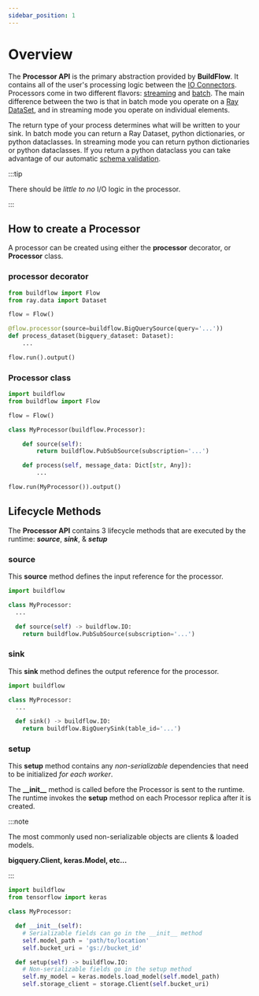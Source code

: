 ```yaml
---
sidebar_position: 1
---
```


# Overview

The **Processor API** is the primary abstraction provided by **BuildFlow**. It contains all of the user's processing logic between the [IO Connectors](io-connectors/overview.md). Processors come in two different flavors: [streaming](./streaming.md) and [batch](./batch.md). The main difference between the two is that in batch mode you operate on a [Ray DataSet](https://docs.ray.io/en/latest/data/dataset.html), and in streaming mode you operate on individual elements.

The return type of your process determines what will be written to your sink. In batch mode you can return a Ray Dataset, python dictionaries, or python dataclasses. In streaming mode you can return python dictionaries or python dataclasses. If you return a python dataclass you can take advantage of our automatic [schema validation](../schema-validation.md).

:::tip

There should be _little to no_ I/O logic in the processor.

:::

## How to create a Processor

A processor can be created using either the **processor** decorator, or **Processor** class.

### processor decorator

```python
from buildflow import Flow
from ray.data import Dataset

flow = Flow()

@flow.processor(source=buildflow.BigQuerySource(query='...'))
def process_dataset(bigquery_dataset: Dataset):
    ...

flow.run().output()

```

### Processor class

```python
import buildflow
from buildflow import Flow

flow = Flow()

class MyProcessor(buildflow.Processor):

    def source(self):
        return buildflow.PubSubSource(subscription='...')

    def process(self, message_data: Dict[str, Any]):
        ...

flow.run(MyProcessor()).output()

```

## Lifecycle Methods

The **Processor API** contains 3 lifecycle methods that are executed by the runtime: **_source_**, **_sink_**, & **_setup_**

### source

This **source** method defines the input reference for the processor.

```python
import buildflow

class MyProcessor:
  ...

  def source(self) -> buildflow.IO:
    return buildflow.PubSubSource(subscription='...')

```

### sink

This **sink** method defines the output reference for the processor.

```python
import buildflow

class MyProcessor:
  ...

  def sink() -> buildflow.IO:
    return buildflow.BigQuerySink(table_id='...')

```

### setup

This **setup** method contains any _non-serializable_ dependencies that need to be initialized _for each worker_.

The **\_\_init\_\_** method is called before the Processor is sent to the runtime. The runtime invokes the **setup** method on each Processor replica after it is created.

:::note

The most commonly used non-serializable objects are clients & loaded models.

**bigquery.Client, keras.Model, etc...**

:::

```python
import buildflow
from tensorflow import keras

class MyProcessor:

  def __init__(self):
    # Serializable fields can go in the __init__ method
    self.model_path = 'path/to/location'
    self.bucket_uri = 'gs://bucket_id'

  def setup(self) -> buildflow.IO:
    # Non-serializable fields go in the setup method
    self.my_model = keras.models.load_model(self.model_path)
    self.storage_client = storage.Client(self.bucket_uri)

```
